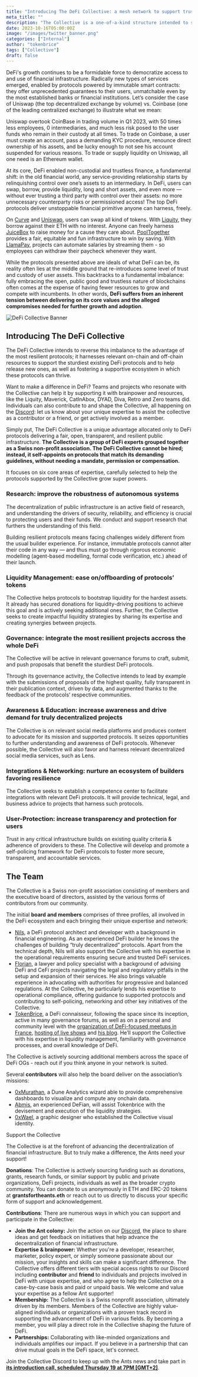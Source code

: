 ```yaml
---
title: "Introducing The DeFi Collective: a mesh network to support trustless and unstoppable DeFi"
meta_title: ""
description: "The Collective is a one-of-a-kind structure intended to support and help grow in any relevant capacity the sturdiest DeFi protocols"
date: 2023-10-16T05:00:00Z
image: "/images/twitter_banner.png"
categories: ["Internal"]
author: "tokenbrice"
tags: ["Collective"]
draft: false
---
```


DeFi's growth continues to be a formidable force to democratize access to and use of financial infrastructure. Radically new types of services emerged, enabled by protocols powered by immutable smart contracts: they offer unprecedented guarantees to their users, unmatchable even by the most established banks or financial institutions. Let’s consider the case of Uniswap (the top decentralized exchange by volume) vs. Coinbase (one of the leading centralized exchange) to illustrate what we mean:

Uniswap overtook CoinBase in trading volume in Q1 2023, with 50 times less employees, 0 intermediaries, and much less risk posed to the user funds who remain in their custody at all times. To trade on Coinbase, a user must create an account, pass a demanding KYC procedure, renounce direct ownership of his assets, and be lucky enough to not see his account suspended for various reasons. To trade or supply liquidity on Uniswap, all one need is an Ethereum wallet.

At its core, DeFi enabled non-custodial and trustless finance, a fundamental shift: in the old financial world, any service-providing relationship starts by relinquishing control over one’s assets to an intermediary. In DeFi, users can swap, borrow, provide liquidity, long and short assets, and even more — without ever trusting a third party with control over their assets: no more unnecessary counterparty risks or permissioned access! The top DeFi protocols deliver unstoppable financial primitive anyone can harness, freely.

On [Curve](https://curve.fi/) and [Uniswap](https://uniswap.org/), users can swap all kind of tokens. With [Liquity](https://www.liquity.org/), they borrow against their ETH with no interest. Anyone can freely harness [JuiceBox](https://juicebox.money/) to raise money for a cause they care about. [PoolTogether](https://pooltogether.com/) provides a fair, equitable and fun infrastructure to win by saving. With [LlamaPay](https://llamapay.io/), projects can automate salaries by streaming them - so employees can withdraw their paycheck whenever they want.

While the protocols presented above are ideals of what DeFi can be, its reality often lies at the middle ground that re-introduces some level of trust and custody of user assets. This backtracks to a fundamental imbalance: fully embracing the open, public good and trustless nature of blockchains often comes at the expense of having fewer resources to grow and compete with incumbents. In other words, **DeFi suffers from an inherent tension between delivering on its core values and the alleged compromises needed for further growth and adoption**.

![DeFi Collective Banner](/images/twitter_banner.png)

## Introducing The DeFi Collective

The DeFi Collective intends to reverse this imbalance to the advantage of the most resilient protocols; it harnesses relevant on-chain and off-chain resources to support the sturdiest existing DeFi protocols and to help release new ones, as well as fostering a supportive ecosystem in which these protocols can thrive.

Want to make a difference in DeFi? Teams and projects who resonate with the Collective can help it by supporting it with brainpower and resources, like the Liquity, Maverick, CatInAbox, DYAD, Diva, Retro and Zero teams did. Individuals can also contribute to and shape the Collective, all happening on the [Discord](https://discord.gg/MYHf8zqWJ2): let us know about your unique expertise to assist the collective as a contributor or a friend, or get actively involved as a member.

Simply put, The DeFi Collective is a unique advantage allocated only to DeFi protocols delivering a fair, open, transparent, and resilient public infrastructure. **The Collective is a group of DeFi experts grouped together as a Swiss non-profit association. The DeFi Collective cannot be hired; instead, it self-appoints on protocols that match its demanding guidelines, without needing a mandate, permission or compensation.**

It focuses on six core areas of expertise, carefully selected to help the protocols supported by the Collective grow super powers. 


### Research: improve the robustness of autonomous systems

The decentralization of public infrastructure is an active field of research, and understanding the drivers of security, reliability, and efficiency is crucial to protecting users and their funds. We conduct and support research that furthers the understanding of this field.

Building resilient protocols means facing challenges widely different from the usual builder experience. For instance, immutable protocols cannot alter their code in any way — and thus must go through rigorous economic modelling (agent-based modelling, formal code verification, etc.) ahead of their launch.


### Liquidity Management: ease on/offboarding of protocols’ tokens

The Collective helps protocols to bootstrap liquidity for the hardest assets. It already has secured donations for liquidity-driving positions to achieve this goal and is actively seeking additional ones. Further, the Collective seeks to create impactful liquidity strategies by sharing its expertise and creating synergies between projects.


### Governance: integrate the most resilient projects accross the whole DeFi

The Collective will be active in relevant governance forums to craft, submit, and push proposals that benefit the sturdiest DeFi protocols.

Through its governance activity, the Collective intends to lead by example with the submissions of proposals of the highest quality, fully transparent in their publication context, driven by data, and augmented thanks to the feedback of the protocols’ respective communities.


### Awareness & Education: increase awareness and drive demand for truly decentralized projects

The Collective is on relevant social media platforms and produces content to advocate for its mission and supported protocols. It seizes opportunities to further understanding and awareness of DeFi protocols. Whenever possible, the Collective will also favor and harness relevant decentralized social media services, such as Lens.


### Integrations & Networking: nurture an ecosystem of builders favoring resilience

The Collective seeks to establish a competence center to facilitate integrations with relevant DeFi protocols. It will provide technical, legal, and business advice to projects that harness such protocols.


### User-Protection: increase transparency and protection for users

Trust in any critical infrastructure builds on existing quality criteria & adherence of providers to these. The Collective will develop and promote a self-policing framework for DeFi protocols to foster more secure, transparent, and accountable services.


## The Team

The Collective is a Swiss non-profit association consisting of members and the executive board of directors, assisted by the various forms of contributors from our community. 

The initial **board** **and members** comprises of three profiles, all involved in the DeFi ecosystem and each bringing their unique expertise and network:



* [Nils](https://www.linkedin.com/in/nils-bundi-6246b998/), a DeFi protocol architect and developer with a background in financial engineering. As an experienced DeFi builder he knows the challenges of building “truly decentralized” protocols. Apart from the technical depth, Nils will also support the Collective with his expertise in the operational requirements ensuring secure and trusted DeFi services. 
* [Florian](https://twitter.com/floowp_), a lawyer and policy specialist with a background of advising DeFi and CeFi projects navigating the legal and regulatory pitfalls in the setup and expansion of their services. He also brings valuable experience in advocating with authorities for progressive and balanced regulations. At the Collective, he particularly lends his expertise to operational compliance, offering guidance to supported protocols and contributing to self-policing, networking and other key initiatives of the Collective. 
* [TokenBrice](https://twitter.com/tokenbrice), a DeFi connaisseur, following the space since its inception, active in many governance forums, as well as on a personal and community level with the [organization of DeFi-focused meetups in France](https://twitter.com/defi_fr), [hosting of live shows](https://www.youtube.com/c/defifrance) and [his blog](https://tokenbrice.xyz/). He’ll support the Collective with his expertise in liquidity management, familiarity with governance processes, and overall knowledge of DeFi.

The Collective is actively sourcing additional members across the space of DeFi OGs - reach out if you think anyone in your network is suited.

Several **contributors** will also help the board deliver on the association’s missions:



* [0xMurathan](https://twitter.com/0xMurathan), a Dune Analytics wizard able to provide comprehensive dashboards to visualize and compute any onchain data.
* [Abmis](https://twitter.com/@abmisx0), an experienced DeFian, will assist Tokenbrice with the devisement and execution of the liquidity strategies.
* [0xWael](https://twitter.com/0xwae1), a graphic designer who established the Collective visual identity.

Support the Collective

The Collective is at the forefront of advancing the decentralization of financial infrastructure. But to truly make a difference, the Ants need your support!

**Donations**: The Collective is actively sourcing funding such as donations, grants, research funds, or similar support by public and private organizations, DeFi projects, individuals as well as the broader crypto community. You can donate to us anonymously in ETH and ERC-20 tokens at **grantsfortheants.eth** or reach out to us directly to discuss your specific form of support and acknowledgement.

**Contributions**: There are numerous ways in which you can support and participate in the Collective:


- **Join the Ant colony:** Join the action on our [Discord](https://discord.gg/MYHf8zqWJ2), the place to share ideas and get feedback on initiatives that help advance the decentralization of financial infrastructure.
- **Expertise & brainpower:** Whether you're a developer, researcher, marketer, policy expert, or simply someone passionate about our mission, your insights and skills can make a significant difference. The Collective offers different tiers with special access rights to our Discord including **contributor** and **friend** to individuals and projects involved in DeFi with unique expertise, and who agree to help the Collective on a case-by-case basis and paid or unpaid basis. We welcome and value your expertise as a fellow Ant supporter!
- **Membership:** The Collective is a Swiss nonprofit association, ultimately driven by its members. Members of the Collective are highly value-aligned individuals or organizations with a proven track record in supporting the advancement of DeFi in various fields. By becoming a member, you will play a direct role in the Collective shaping the future of DeFi.
- **Partnerships:** Collaborating with like-minded organizations and individuals amplifies our impact. If you believe in a partnership that can drive mutual goals in the DeFi space, let's connect.

Join the Collective Discord to keep up with the Ants news and take part in **[its introduction call, scheduled Thursday 19 at 7PM [GMT+2]](https://discord.gg/h34FvEcsth?event=1163463885211312259)**.
